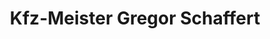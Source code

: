 ---
title: "Kfz-Meister Gregor Schaffert"
url: /wuppertal/kfz-meister-gregor-schaffert/
shop: Autowerkstatt
---